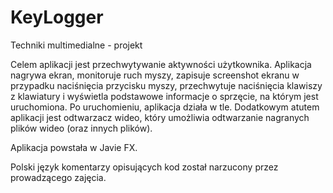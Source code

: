 # KeyLogger
Techniki multimedialne - projekt

Celem aplikacji jest przechwytywanie aktywności użytkownika. Aplikacja nagrywa ekran, monitoruje ruch myszy, zapisuje screenshot ekranu w przypadku naciśnięcia przycisku myszy, przechwytuje naciśnięcia klawiszy z klawiatury i wyświetla podstawowe informacje o sprzęcie, na którym jest uruchomiona. Po uruchomieniu, aplikacja działa w tle. 
Dodatkowym atutem aplikacji jest odtwarzacz wideo, który umożliwia odtwarzanie nagranych plików wideo (oraz innych plików). 

Aplikacja powstała w Javie FX.

Polski język komentarzy opisujących kod został narzucony przez prowadzącego zajęcia.

